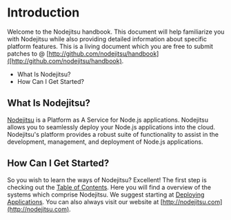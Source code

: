 # Introduction

Welcome to the Nodejitsu handbook. This document will help familiarize you with Nodejitsu while also providing detailed information about specific platform features. This is a living document which you are free to submit patches to @ [http://github.com/nodejitsu/handbook]([http://github.com/nodejitsu/handbook).

- What Is Nodejitsu?
- How Can I Get Started?

## What Is Nodejitsu?

[Nodejitsu](http://nodejitsu.com/) is a Platform as A Service for Node.js applications. Nodejitsu allows you to seamlessly deploy your Node.js applications into the cloud. Nodejitsu's platform provides a robust suite of functionality to assist in the development, management, and deployment of Node.js applications.

## How Can I Get Started?

So you wish to learn the ways of Nodejitsu? Excellent! The first step is checking out the [Table of Contents](0_Table_Of_Contents.md). Here you will find a overview of the systems which comprise Nodejitsu. We suggest starting at [Deploying Applications](2_Deploying_Applications.md). You can also always visit our website at [http://nodejitsu.com](http://nodejitsu.com).
